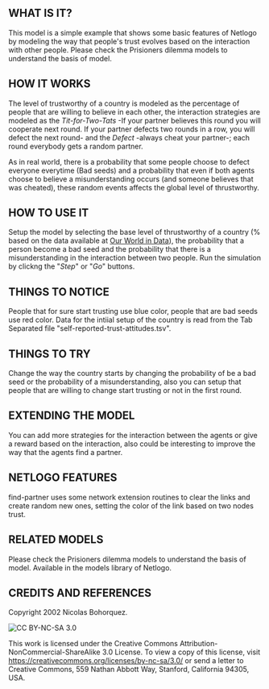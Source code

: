 ## WHAT IS IT?

This model is a simple example that shows some basic features of Netlogo by modeling the way that people's trust evolves based on the interaction with other people. Please check the Prisioners dilemma models to understand the basis of model.

## HOW IT WORKS

The level of trustworthy of a country is modeled as the percentage of people that are willing to believe in each other, the interaction strategies are modeled as the *Tit-for-Two-Tats* -If your partner believes this round you will cooperate next round. If your partner defects two rounds in a row, you will defect the next round- and the *Defect* -always cheat your partner-; each round everybody gets a random partner.

As in real world, there is a probability that some people choose to defect everyone everytime (Bad seeds) and a probability that even if both agents choose to believe a misunderstanding occurs (and someone believes that was cheated), these random events affects the global level of thrustworthy.

## HOW TO USE IT

Setup the model by selecting the base level of thrustworthy of a country (% based on the data available at [Our World in Data](https://ourworldindata.org/grapher/self-reported-trust-attitudes?tab=map)), the probability that a person become a bad seed and the probability that there is a misunderstanding in the interaction between two people. Run the simulation by clickng the "*Step*" or "*Go*" buttons.

## THINGS TO NOTICE

People that for sure start trusting use blue color, people that are bad seeds use red color. Data for the intiial setup of the country is read from the Tab Separated file "self-reported-trust-attitudes.tsv".

## THINGS TO TRY

Change the way the country starts by changing the probability of be a bad seed or the probability of a misunderstanding, also you can setup that people that are willing to change start trusting or not in the first round.

## EXTENDING THE MODEL

You can add more strategies for the interaction between the agents or give a reward based on the interaction, also could be interesting to improve the way that the agents find a partner.

## NETLOGO FEATURES

find-partner uses some network extension routines to clear the links and create random new ones, setting the color of the link based on two nodes trust.

## RELATED MODELS

Please check the Prisioners dilemma models to understand the basis of model. Available in the models library of Netlogo.

## CREDITS AND REFERENCES

Copyright 2002 Nicolas Bohorquez.

![CC BY-NC-SA 3.0](http://ccl.northwestern.edu/images/creativecommons/byncsa.png)

This work is licensed under the Creative Commons Attribution-NonCommercial-ShareAlike 3.0 License.  To view a copy of this license, visit https://creativecommons.org/licenses/by-nc-sa/3.0/ or send a letter to Creative Commons, 559 Nathan Abbott Way, Stanford, California 94305, USA.
